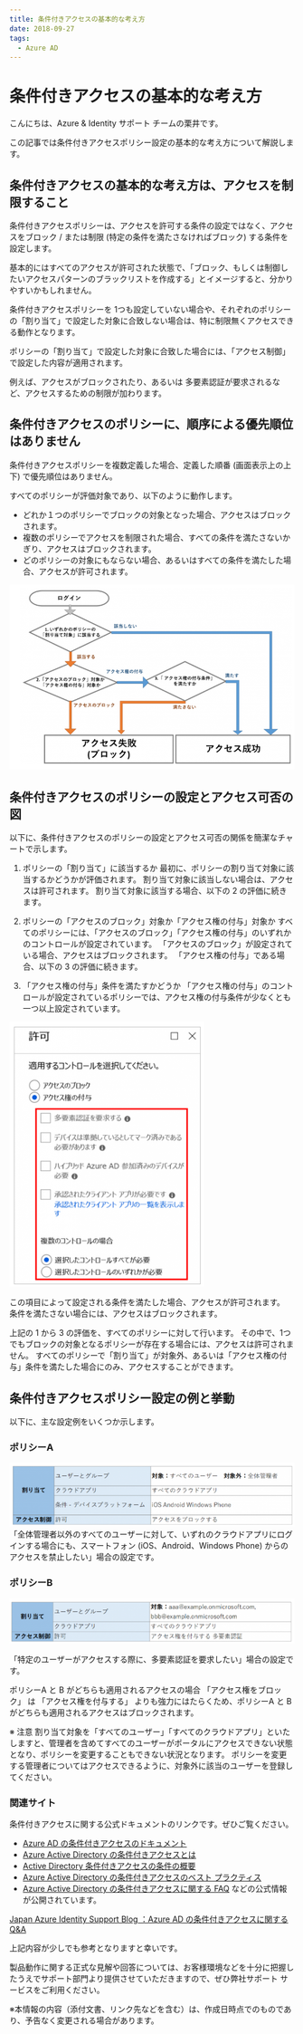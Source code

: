 ```yaml
---
title: 条件付きアクセスの基本的な考え方
date: 2018-09-27
tags:
  - Azure AD
---
```


# 条件付きアクセスの基本的な考え方

こんにちは、Azure & Identity サポート チームの栗井です。

この記事では条件付きアクセスポリシー設定の基本的な考え方について解説します。
 

## 条件付きアクセスの基本的な考え方は、アクセスを制限すること
条件付きアクセスポリシーは、アクセスを許可する条件の設定ではなく、アクセスをブロック / または制限 (特定の条件を満たさなければブロック) する条件を設定します。

基本的にはすべてのアクセスが許可された状態で、「ブロック、もしくは制御したいアクセスパターンのブラックリストを作成する」とイメージすると、分かりやすいかもしれません。

条件付きアクセスポリシーを 1つも設定していない場合や、それぞれのポリシーの「割り当て」で設定した対象に合致しない場合は、特に制限無くアクセスできる動作となります。

ポリシーの「割り当て」で設定した対象に合致した場合には、「アクセス制御」で設定した内容が適用されます。

例えば、アクセスがブロックされたり、あるいは 多要素認証が要求されるなど、アクセスするための制限が加わります。

 

## 条件付きアクセスのポリシーに、順序による優先順位はありません
条件付きアクセスポリシーを複数定義した場合、定義した順番 (画面表示上の上下) で優先順位はありません。

すべてのポリシーが評価対象であり、以下のように動作します。

- どれか１つのポリシーでブロックの対象となった場合、アクセスはブロックされます。
- 複数のポリシーでアクセスを制限された場合、すべての条件を満たさないかぎり、アクセスはブロックされます。
- どのポリシーの対象にもならない場合、あるいはすべての条件を満たした場合、アクセスが許可されます。

![](./conditional-access-basuc/conditional-access-flow.png)

## 条件付きアクセスのポリシーの設定とアクセス可否の図
以下に、条件付きアクセスのポリシーの設定とアクセス可否の関係を簡潔なチャートで示します。



1. ポリシーの「割り当て」に該当するか
最初に、ポリシーの割り当て対象に該当するかどうかが評価されます。
割り当て対象に該当しない場合は、アクセスは許可されます。
割り当て対象に該当する場合、以下の 2 の評価に続きます。

2. ポリシーの「アクセスのブロック」対象か「アクセス権の付与」対象か
すべてのポリシーには、「アクセスのブロック」「アクセス権の付与」のいずれかのコントロールが設定されています。
「アクセスのブロック」が設定されている場合、アクセスはブロックされます。
「アクセス権の付与」である場合、以下の 3 の評価に続きます。

3. 「アクセス権の付与」条件を満たすかどうか
「アクセス権の付与」のコントロールが設定されているポリシーでは、アクセス権の付与条件が少なくとも一つ以上設定されています。

![](./conditional-access-basuc/conditional-access-cofig.png)

この項目によって設定される条件を満たした場合、アクセスが許可されます。
条件を満たさない場合には、アクセスはブロックされます。

 

上記の 1 から 3 の評価を、すべてのポリシーに対して行います。
その中で、1つでもブロックの対象となるポリシーが存在する場合には、アクセスは許可されません。
すべてのポリシーで「割り当て」が対象外、あるいは「アクセス権の付与」条件を満たした場合にのみ、アクセスすることができます。
 

## 条件付きアクセスポリシー設定の例と挙動
以下に、主な設定例をいくつか示します。

### ポリシーA

![](./conditional-access-basuc/policyA.png)
「全体管理者以外のすべてのユーザーに対して、いずれのクラウドアプリにログインする場合にも、スマートフォン (iOS、Android、Windows Phone) からのアクセスを禁止したい」場合の設定です。

 

### ポリシーB
![](./conditional-access-basuc/policyB.png)

「特定のユーザーがアクセスする際に、多要素認証を要求したい」場合の設定です。

 

ポリシーA と B がどちらも適用されるアクセスの場合
「アクセス権をブロック」 は 「アクセス権を付与する」 よりも強力にはたらくため、ポリシーA と B がどちらも適用されるアクセスはブロックされます。

 

※ 注意
割り当て対象を「すべてのユーザー」「すべてのクラウドアプリ」といたしますと、管理者を含めてすべてのユーザーがポータルにアクセスできない状態となり、ポリシーを変更することもできない状況となります。
ポリシーを変更する管理者についてはアクセスできるように、対象外に該当のユーザーを登録してください。

 

### 関連サイト
条件付きアクセスに関する公式ドキュメントのリンクです。ぜひご覧ください。

- [Azure AD の条件付きアクセスのドキュメント](https://docs.microsoft.com/ja-jp/azure/active-directory/conditional-access/)
- [Azure Active Directory の条件付きアクセスとは](https://docs.microsoft.com/ja-jp/azure/active-directory/conditional-access/overview)
- [Active Directory 条件付きアクセスの条件の概要](https://docs.microsoft.com/ja-jp/azure/active-directory/conditional-access/conditions)
- [Azure Active Directory の条件付きアクセスのベスト プラクティス](https://docs.microsoft.com/ja-jp/azure/active-directory/conditional-access/best-practices)
- [Azure Active Directory の条件付きアクセスに関する FAQ](https://docs.microsoft.com/ja-jp/azure/active-directory/conditional-access/faqs)
などの公式情報が公開されています。

 

[Japan Azure Identity Support Blog ：Azure AD の条件付きアクセスに関する Q&A]((./azure-active-directory/qanda-conditional-access.md))



上記内容が少しでも参考となりますと幸いです。

製品動作に関する正式な見解や回答については、お客様環境などを十分に把握したうえでサポート部門より提供させていただきますので、ぜひ弊社サポート サービスをご利用ください。

※本情報の内容（添付文書、リンク先などを含む）は、作成日時点でのものであり、予告なく変更される場合があります。
